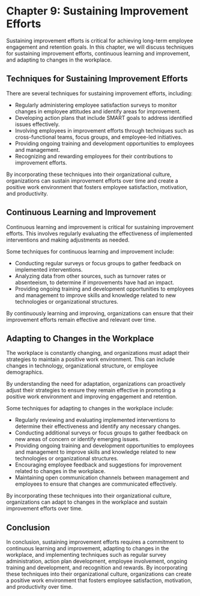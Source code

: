 Chapter 9: Sustaining Improvement Efforts
=========================================

Sustaining improvement efforts is critical for achieving long-term employee engagement and retention goals. In this chapter, we will discuss techniques for sustaining improvement efforts, continuous learning and improvement, and adapting to changes in the workplace.

Techniques for Sustaining Improvement Efforts
---------------------------------------------

There are several techniques for sustaining improvement efforts, including:

* Regularly administering employee satisfaction surveys to monitor changes in employee attitudes and identify areas for improvement.
* Developing action plans that include SMART goals to address identified issues effectively.
* Involving employees in improvement efforts through techniques such as cross-functional teams, focus groups, and employee-led initiatives.
* Providing ongoing training and development opportunities to employees and management.
* Recognizing and rewarding employees for their contributions to improvement efforts.

By incorporating these techniques into their organizational culture, organizations can sustain improvement efforts over time and create a positive work environment that fosters employee satisfaction, motivation, and productivity.

Continuous Learning and Improvement
-----------------------------------

Continuous learning and improvement is critical for sustaining improvement efforts. This involves regularly evaluating the effectiveness of implemented interventions and making adjustments as needed.

Some techniques for continuous learning and improvement include:

* Conducting regular surveys or focus groups to gather feedback on implemented interventions.
* Analyzing data from other sources, such as turnover rates or absenteeism, to determine if improvements have had an impact.
* Providing ongoing training and development opportunities to employees and management to improve skills and knowledge related to new technologies or organizational structures.

By continuously learning and improving, organizations can ensure that their improvement efforts remain effective and relevant over time.

Adapting to Changes in the Workplace
------------------------------------

The workplace is constantly changing, and organizations must adapt their strategies to maintain a positive work environment. This can include changes in technology, organizational structure, or employee demographics.

By understanding the need for adaptation, organizations can proactively adjust their strategies to ensure they remain effective in promoting a positive work environment and improving engagement and retention.

Some techniques for adapting to changes in the workplace include:

* Regularly reviewing and evaluating implemented interventions to determine their effectiveness and identify any necessary changes.
* Conducting additional surveys or focus groups to gather feedback on new areas of concern or identify emerging issues.
* Providing ongoing training and development opportunities to employees and management to improve skills and knowledge related to new technologies or organizational structures.
* Encouraging employee feedback and suggestions for improvement related to changes in the workplace.
* Maintaining open communication channels between management and employees to ensure that changes are communicated effectively.

By incorporating these techniques into their organizational culture, organizations can adapt to changes in the workplace and sustain improvement efforts over time.

Conclusion
----------

In conclusion, sustaining improvement efforts requires a commitment to continuous learning and improvement, adapting to changes in the workplace, and implementing techniques such as regular survey administration, action plan development, employee involvement, ongoing training and development, and recognition and rewards. By incorporating these techniques into their organizational culture, organizations can create a positive work environment that fosters employee satisfaction, motivation, and productivity over time.
